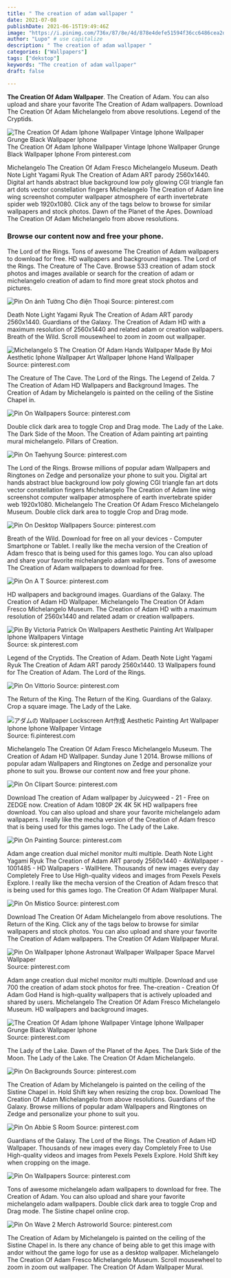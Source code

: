 ```yaml
---
title: " The creation of adam wallpaper "
date: 2021-07-08
publishDate: 2021-06-15T19:49:46Z
image: "https://i.pinimg.com/736x/87/8e/4d/878e4defe51594f36cc6486cea2d7453.jpg"
author: "Lupo" # use capitalize
description: " The creation of adam wallpaper "
categories: ["Wallpapers"]
tags: ["dekstop"]
keywords: "The creation of adam wallpaper"
draft: false

---
```



**The Creation Of Adam Wallpaper**. The Creation of Adam. You can also upload and share your favorite The Creation of Adam wallpapers. Download The Creation Of Adam Michelangelo from above resolutions. Legend of the Cryptids.

![The Creation Of Adam Iphone Wallpaper Vintage Iphone Wallpaper Grunge Black Wallpaper Iphone](https://i.pinimg.com/originals/e9/c9/3d/e9c93deececab21f82a53d331c483798.jpg "The Creation Of Adam Iphone Wallpaper Vintage Iphone Wallpaper Grunge Black Wallpaper Iphone")
The Creation Of Adam Iphone Wallpaper Vintage Iphone Wallpaper Grunge Black Wallpaper Iphone From pinterest.com


Michelangelo The Creation Of Adam Fresco Michelangelo Museum. Death Note Light Yagami Ryuk The Creation of Adam ART parody 2560x1440. Digital art hands abstract blue background low poly glowing CGI triangle fan art dots vector constellation fingers Michelangelo The Creation of Adam line wing screenshot computer wallpaper atmosphere of earth invertebrate spider web 1920x1080. Click any of the tags below to browse for similar wallpapers and stock photos. Dawn of the Planet of the Apes. Download The Creation Of Adam Michelangelo from above resolutions.

### Browse our content now and free your phone.

The Lord of the Rings. Tons of awesome The Creation of Adam wallpapers to download for free. HD wallpapers and background images. The Lord of the Rings. The Creature of The Cave. Browse 533 creation of adam stock photos and images available or search for the creation of adam or michelangelo creation of adam to find more great stock photos and pictures.


![Pin On ảnh Tường Cho điện Thoại](https://i.pinimg.com/736x/1a/c7/f3/1ac7f3e56b16da5b87123a6b9d17d128.jpg "Pin On ảnh Tường Cho điện Thoại")
Source: pinterest.com

Death Note Light Yagami Ryuk The Creation of Adam ART parody 2560x1440. Guardians of the Galaxy. The Creation of Adam HD with a maximum resolution of 2560x1440 and related adam or creation wallpapers. Breath of the Wild. Scroll mousewheel to zoom in zoom out wallpaper.

![Michelangelo S The Creation Of Adam Hands Wallpaper Made By Moi Aesthetic Iphone Wallpaper Art Wallpaper Iphone Hand Wallpaper](https://i.pinimg.com/originals/25/c7/3d/25c73d7167c21c69b1a27e17afbdc8ec.jpg "Michelangelo S The Creation Of Adam Hands Wallpaper Made By Moi Aesthetic Iphone Wallpaper Art Wallpaper Iphone Hand Wallpaper")
Source: pinterest.com

The Creature of The Cave. The Lord of the Rings. The Legend of Zelda. 7 The Creation of Adam HD Wallpapers and Background Images. The Creation of Adam by Michelangelo is painted on the ceiling of the Sistine Chapel in.

![Pin On Wallpapers](https://i.pinimg.com/originals/e2/1b/ce/e21bceb54cb1735538a65c72e5c28fd2.jpg "Pin On Wallpapers")
Source: pinterest.com

Double click dark area to toggle Crop and Drag mode. The Lady of the Lake. The Dark Side of the Moon. The Creation of Adam painting art painting mural michelangelo. Pillars of Creation.

![Pin On Taehyung](https://i.pinimg.com/564x/d3/b1/e3/d3b1e386cac73d8533d00c6ae7442f92.jpg "Pin On Taehyung")
Source: pinterest.com

The Lord of the Rings. Browse millions of popular adam Wallpapers and Ringtones on Zedge and personalize your phone to suit you. Digital art hands abstract blue background low poly glowing CGI triangle fan art dots vector constellation fingers Michelangelo The Creation of Adam line wing screenshot computer wallpaper atmosphere of earth invertebrate spider web 1920x1080. Michelangelo The Creation Of Adam Fresco Michelangelo Museum. Double click dark area to toggle Crop and Drag mode.

![Pin On Desktop Wallpapers](https://i.pinimg.com/originals/91/f0/40/91f04088211935e6d9468efdfaaa4261.jpg "Pin On Desktop Wallpapers")
Source: pinterest.com

Breath of the Wild. Download for free on all your devices - Computer Smartphone or Tablet. I really like the mecha version of the Creation of Adam fresco that is being used for this games logo. You can also upload and share your favorite michelangelo adam wallpapers. Tons of awesome The Creation of Adam wallpapers to download for free.

![Pin On A T](https://i.pinimg.com/originals/2f/eb/37/2feb378e00f37f867b1c042f4c708320.jpg "Pin On A T")
Source: pinterest.com

HD wallpapers and background images. Guardians of the Galaxy. The Creation of Adam HD Wallpaper. Michelangelo The Creation Of Adam Fresco Michelangelo Museum. The Creation of Adam HD with a maximum resolution of 2560x1440 and related adam or creation wallpapers.

![Pin By Victoria Patrick On Wallpapers Aesthetic Painting Art Wallpaper Iphone Wallpapers Vintage](https://i.pinimg.com/736x/17/b5/16/17b5161d21d4adfd15ba883611801092.jpg "Pin By Victoria Patrick On Wallpapers Aesthetic Painting Art Wallpaper Iphone Wallpapers Vintage")
Source: sk.pinterest.com

Legend of the Cryptids. The Creation of Adam. Death Note Light Yagami Ryuk The Creation of Adam ART parody 2560x1440. 13 Wallpapers found for The Creation of Adam. The Lord of the Rings.

![Pin On Vittorio](https://i.pinimg.com/originals/36/1e/e9/361ee9e7305096124482709039c83d22.jpg "Pin On Vittorio")
Source: pinterest.com

The Return of the King. The Return of the King. Guardians of the Galaxy. Crop a square image. The Lady of the Lake.

![アダムの Wallpaper Lockscreen Art作成 Aesthetic Painting Art Wallpaper Iphone Iphone Wallpaper Vintage](https://i.pinimg.com/originals/b0/38/a0/b038a0a547cbf971f322abcadd9ebafe.jpg "アダムの Wallpaper Lockscreen Art作成 Aesthetic Painting Art Wallpaper Iphone Iphone Wallpaper Vintage")
Source: fi.pinterest.com

Michelangelo The Creation Of Adam Fresco Michelangelo Museum. The Creation of Adam HD Wallpaper. Sunday June 1 2014. Browse millions of popular adam Wallpapers and Ringtones on Zedge and personalize your phone to suit you. Browse our content now and free your phone.

![Pin On Clipart](https://i.pinimg.com/originals/3d/16/01/3d1601007d52c7beb1f87705bbf3575c.png "Pin On Clipart")
Source: pinterest.com

Download The creation of Adam wallpaper by Juicyweed - 21 - Free on ZEDGE now. Creation of Adam 1080P 2K 4K 5K HD wallpapers free download. You can also upload and share your favorite michelangelo adam wallpapers. I really like the mecha version of the Creation of Adam fresco that is being used for this games logo. The Lady of the Lake.

![Pin On Painting](https://i.pinimg.com/736x/a1/4f/76/a14f76897287fbb5c81e9c4d9b632326.jpg "Pin On Painting")
Source: pinterest.com

Adam ange creation dual michel monitor multi multiple. Death Note Light Yagami Ryuk The Creation of Adam ART parody 2560x1440 - 4kWallpaper - 1001485 - HD Wallpapers - WallHere. Thousands of new images every day Completely Free to Use High-quality videos and images from Pexels Pexels Explore. I really like the mecha version of the Creation of Adam fresco that is being used for this games logo. The Creation Of Adam Wallpaper Mural.

![Pin On Mistico](https://i.pinimg.com/originals/0d/99/ff/0d99ffbae64c707a383b4ff0a9867697.jpg "Pin On Mistico")
Source: pinterest.com

Download The Creation Of Adam Michelangelo from above resolutions. The Return of the King. Click any of the tags below to browse for similar wallpapers and stock photos. You can also upload and share your favorite The Creation of Adam wallpapers. The Creation Of Adam Wallpaper Mural.

![Pin On Wallpaper Iphone Astronaut Wallpaper Wallpaper Space Marvel Wallpaper](https://i.pinimg.com/736x/fc/61/1b/fc611b711a27ddbeb4f5d3473c4c24d0.jpg "Pin On Wallpaper Iphone Astronaut Wallpaper Wallpaper Space Marvel Wallpaper")
Source: pinterest.com

Adam ange creation dual michel monitor multi multiple. Download and use 700 the creation of adam stock photos for free. The-creation - Creation Of Adam God Hand is high-quality wallpapers that is actively uploaded and shared by users. Michelangelo The Creation Of Adam Fresco Michelangelo Museum. HD wallpapers and background images.

![The Creation Of Adam Iphone Wallpaper Vintage Iphone Wallpaper Grunge Black Wallpaper Iphone](https://i.pinimg.com/originals/e9/c9/3d/e9c93deececab21f82a53d331c483798.jpg "The Creation Of Adam Iphone Wallpaper Vintage Iphone Wallpaper Grunge Black Wallpaper Iphone")
Source: pinterest.com

The Lady of the Lake. Dawn of the Planet of the Apes. The Dark Side of the Moon. The Lady of the Lake. The Creation Of Adam Michelangelo.

![Pin On Backgrounds](https://i.pinimg.com/originals/83/9f/2a/839f2a0c9eff2d59add26e742d40f138.jpg "Pin On Backgrounds")
Source: pinterest.com

The Creation of Adam by Michelangelo is painted on the ceiling of the Sistine Chapel in. Hold Shift key when resizing the crop box. Download The Creation Of Adam Michelangelo from above resolutions. Guardians of the Galaxy. Browse millions of popular adam Wallpapers and Ringtones on Zedge and personalize your phone to suit you.

![Pin On Abbie S Room](https://i.pinimg.com/564x/ec/b8/e9/ecb8e9771ff02cf6062da0682ec36f3d.jpg "Pin On Abbie S Room")
Source: pinterest.com

Guardians of the Galaxy. The Lord of the Rings. The Creation of Adam HD Wallpaper. Thousands of new images every day Completely Free to Use High-quality videos and images from Pexels Pexels Explore. Hold Shift key when cropping on the image.

![Pin On Wallpapers](https://i.pinimg.com/originals/3b/94/70/3b9470dc60cefeacc72f1bf488e0795c.jpg "Pin On Wallpapers")
Source: pinterest.com

Tons of awesome michelangelo adam wallpapers to download for free. The Creation of Adam. You can also upload and share your favorite michelangelo adam wallpapers. Double click dark area to toggle Crop and Drag mode. The Sistine chapel online crop.

![Pin On Wave 2 Merch Astroworld](https://i.pinimg.com/736x/87/8e/4d/878e4defe51594f36cc6486cea2d7453.jpg "Pin On Wave 2 Merch Astroworld")
Source: pinterest.com

The Creation of Adam by Michelangelo is painted on the ceiling of the Sistine Chapel in. Is there any chance of being able to get this image with andor without the game logo for use as a desktop wallpaper. Michelangelo The Creation Of Adam Fresco Michelangelo Museum. Scroll mousewheel to zoom in zoom out wallpaper. The Creation Of Adam Wallpaper Mural.

